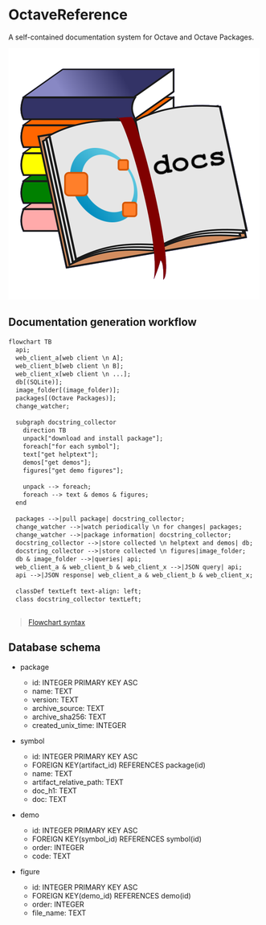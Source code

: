 # OctaveReference

A self-contained documentation system for Octave and Octave Packages.

[![OctaveReference](./doc/icon.png)](./doc/icon.png)

## Documentation generation workflow

```mermaid
flowchart TB
  api;
  web_client_a[web client \n A];
  web_client_b[web client \n B];
  web_client_x[web client \n ...];
  db[(SQLite)];
  image_folder[(image_folder)];
  packages[(Octave Packages)];
  change_watcher;

  subgraph docstring_collector
    direction TB
    unpack["download and install package"];
    foreach["for each symbol"];
    text["get helptext"];
    demos["get demos"];
    figures["get demo figures"];

    unpack --> foreach;
    foreach --> text & demos & figures;
  end

  packages -->|pull package| docstring_collector;
  change_watcher -->|watch periodically \n for changes| packages;
  change_watcher -->|package information| docstring_collector;
  docstring_collector -->|store collected \n helptext and demos| db;
  docstring_collector -->|store collected \n figures|image_folder;
  db & image_folder -->|queries| api;
  web_client_a & web_client_b & web_client_x -->|JSON query| api;
  api -->|JSON response| web_client_a & web_client_b & web_client_x;

  classDef textLeft text-align: left;
  class docstring_collector textLeft;
  
```

> [Flowchart syntax](https://mermaid.js.org/syntax/flowchart.html)

## Database schema

- package
  - id: INTEGER PRIMARY KEY ASC
  - name: TEXT
  - version: TEXT
  - archive_source: TEXT
  - archive_sha256: TEXT
  - created_unix_time: INTEGER

- symbol
  - id: INTEGER PRIMARY KEY ASC
  - FOREIGN KEY(artifact_id) REFERENCES package(id)
  - name: TEXT
  - artifact_relative_path: TEXT
  - doc_h1: TEXT
  - doc: TEXT

- demo
  - id: INTEGER PRIMARY KEY ASC
  - FOREIGN KEY(symbol_id) REFERENCES symbol(id)
  - order: INTEGER
  - code: TEXT

- figure
  - id: INTEGER PRIMARY KEY ASC
  - FOREIGN KEY(demo_id) REFERENCES demo(id)
  - order: INTEGER
  - file_name: TEXT
